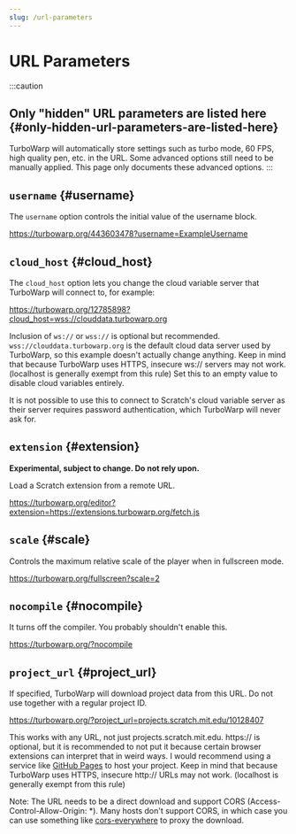 ```yaml
---
slug: /url-parameters
---
```


# URL Parameters


:::caution
## Only "hidden" URL parameters are listed here {#only-hidden-url-parameters-are-listed-here}
TurboWarp will automatically store settings such as turbo mode, 60 FPS, high quality pen, etc. in the URL. Some advanced options still need to be manually applied. This page only documents these advanced options.
:::


## `username` {#username}

The `username` option controls the initial value of the username block.

https://turbowarp.org/443603478?username=ExampleUsername

## `cloud_host` {#cloud_host}

The `cloud_host` option lets you change the cloud variable server that TurboWarp will connect to, for example:

https://turbowarp.org/12785898?cloud_host=wss://clouddata.turbowarp.org

Inclusion of `ws://` or `wss://` is optional but recommended. `wss://clouddata.turbowarp.org` is the default cloud data server used by TurboWarp, so this example doesn't actually change anything. Keep in mind that because TurboWarp uses HTTPS, insecure ws:// servers may not work. (localhost is generally exempt from this rule) Set this to an empty value to disable cloud variables entirely.

It is not possible to use this to connect to Scratch's cloud variable server as their server requires password authentication, which TurboWarp will never ask for.

## `extension` {#extension}

**Experimental, subject to change. Do not rely upon.**

Load a Scratch extension from a remote URL.

https://turbowarp.org/editor?extension=https://extensions.turbowarp.org/fetch.js

## `scale` {#scale}

Controls the maximum relative scale of the player when in fullscreen mode.

https://turbowarp.org/fullscreen?scale=2

## `nocompile` {#nocompile}

It turns off the compiler. You probably shouldn't enable this.

https://turbowarp.org/?nocompile

## `project_url` {#project_url}

If specified, TurboWarp will download project data from this URL. Do not use together with a regular project ID.

https://turbowarp.org/?project_url=projects.scratch.mit.edu/10128407

This works with any URL, not just projects.scratch.mit.edu. https:// is optional, but it is recommended to not put it because certain browser extensions can interpret that in weird ways. I would recommend using a service like [GitHub Pages](https://pages.github.com/) to host your project. Keep in mind that because TurboWarp uses HTTPS, insecure http:// URLs may not work. (localhost is generally exempt from this rule) 

Note: The URL needs to be a direct download and support CORS (Access-Control-Allow-Origin: *). Many hosts don't support CORS, in which case you can use something like [cors-everywhere](https://github.com/Rob--W/cors-anywhere) to proxy the download.
